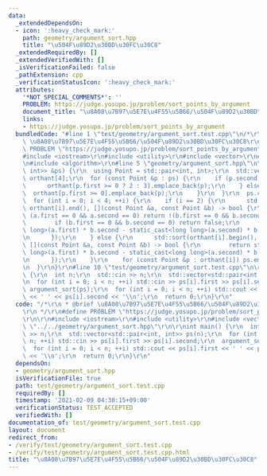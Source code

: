 ```yaml
---
data:
  _extendedDependsOn:
  - icon: ':heavy_check_mark:'
    path: geometry/argument_sort.hpp
    title: "\u504F\u89D2\u30BD\u30FC\u30C8"
  _extendedRequiredBy: []
  _extendedVerifiedWith: []
  _isVerificationFailed: false
  _pathExtension: cpp
  _verificationStatusIcon: ':heavy_check_mark:'
  attributes:
    '*NOT_SPECIAL_COMMENTS*': ''
    PROBLEM: https://judge.yosupo.jp/problem/sort_points_by_argument
    document_title: "\u8A08\u7B97\u5E7E\u4F55\u5B66/\u504F\u89D2\u30BD\u30FC\u30C8"
    links:
    - https://judge.yosupo.jp/problem/sort_points_by_argument
  bundledCode: "#line 1 \"test/geometry/argument_sort.test.cpp\"\n/*\r\n * @brief\
    \ \u8A08\u7B97\u5E7E\u4F55\u5B66/\u504F\u89D2\u30BD\u30FC\u30C8\r\n */\r\n#define\
    \ PROBLEM \"https://judge.yosupo.jp/problem/sort_points_by_argument\"\r\n\r\n\
    #include <iostream>\r\n#include <utility>\r\n#include <vector>\r\n#line 2 \"geometry/argument_sort.hpp\"\
    \n#include <algorithm>\r\n#line 5 \"geometry/argument_sort.hpp\"\n\r\nvoid argument_sort(std::vector<std::pair<int,\
    \ int>> &ps) {\r\n  using Point = std::pair<int, int>;\r\n  std::vector<Point>\
    \ orthant[4];\r\n  for (const Point &p : ps) {\r\n    if (p.second >= 0) {\r\n\
    \      orthant[p.first >= 0 ? 2 : 3].emplace_back(p);\r\n    } else {\r\n    \
    \  orthant[p.first >= 0].emplace_back(p);\r\n    }\r\n  }\r\n  ps.clear();\r\n\
    \  for (int i = 0; i < 4; ++i) {\r\n    if (i == 2) {\r\n      std::sort(orthant[i].begin(),\
    \ orthant[i].end(), [](const Point &a, const Point &b) -> bool {\r\n        if\
    \ (a.first == 0 && a.second == 0) return !(b.first == 0 && b.second == 0);\r\n\
    \        if (b.first == 0 && b.second == 0) return false;\r\n        return static_cast<long\
    \ long>(a.first) * b.second - static_cast<long long>(a.second) * b.first > 0;\r\
    \n      });\r\n    } else {\r\n      std::sort(orthant[i].begin(), orthant[i].end(),\
    \ [](const Point &a, const Point &b) -> bool {\r\n        return static_cast<long\
    \ long>(a.first) * b.second - static_cast<long long>(a.second) * b.first > 0;\r\
    \n      });\r\n    }\r\n    for (const Point &p : orthant[i]) ps.emplace_back(p);\r\
    \n  }\r\n}\r\n#line 10 \"test/geometry/argument_sort.test.cpp\"\n\r\nint main()\
    \ {\r\n  int n;\r\n  std::cin >> n;\r\n  std::vector<std::pair<int, int>> ps(n);\r\
    \n  for (int i = 0; i < n; ++i) std::cin >> ps[i].first >> ps[i].second;\r\n \
    \ argument_sort(ps);\r\n  for (int i = 0; i < n; ++i) std::cout << ps[i].first\
    \ << ' ' << ps[i].second << '\\n';\r\n  return 0;\r\n}\r\n"
  code: "/*\r\n * @brief \u8A08\u7B97\u5E7E\u4F55\u5B66/\u504F\u89D2\u30BD\u30FC\u30C8\
    \r\n */\r\n#define PROBLEM \"https://judge.yosupo.jp/problem/sort_points_by_argument\"\
    \r\n\r\n#include <iostream>\r\n#include <utility>\r\n#include <vector>\r\n#include\
    \ \"../../geometry/argument_sort.hpp\"\r\n\r\nint main() {\r\n  int n;\r\n  std::cin\
    \ >> n;\r\n  std::vector<std::pair<int, int>> ps(n);\r\n  for (int i = 0; i <\
    \ n; ++i) std::cin >> ps[i].first >> ps[i].second;\r\n  argument_sort(ps);\r\n\
    \  for (int i = 0; i < n; ++i) std::cout << ps[i].first << ' ' << ps[i].second\
    \ << '\\n';\r\n  return 0;\r\n}\r\n"
  dependsOn:
  - geometry/argument_sort.hpp
  isVerificationFile: true
  path: test/geometry/argument_sort.test.cpp
  requiredBy: []
  timestamp: '2021-02-09 04:38:15+09:00'
  verificationStatus: TEST_ACCEPTED
  verifiedWith: []
documentation_of: test/geometry/argument_sort.test.cpp
layout: document
redirect_from:
- /verify/test/geometry/argument_sort.test.cpp
- /verify/test/geometry/argument_sort.test.cpp.html
title: "\u8A08\u7B97\u5E7E\u4F55\u5B66/\u504F\u89D2\u30BD\u30FC\u30C8"
---
```

